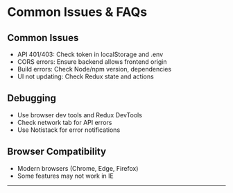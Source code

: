 # Common Issues & FAQs

## Common Issues
- API 401/403: Check token in localStorage and .env
- CORS errors: Ensure backend allows frontend origin
- Build errors: Check Node/npm version, dependencies
- UI not updating: Check Redux state and actions

## Debugging
- Use browser dev tools and Redux DevTools
- Check network tab for API errors
- Use Notistack for error notifications

## Browser Compatibility
- Modern browsers (Chrome, Edge, Firefox)
- Some features may not work in IE

---
